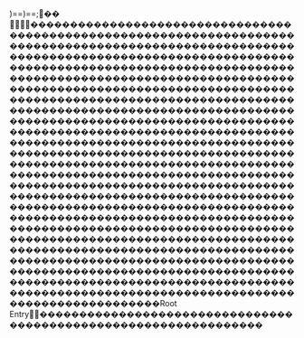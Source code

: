  )==)==               ;  ��	                         ����    ����        ��������������������������������������������������������������������������������������������������������������������������������������������������������������������������������������������������������������������������������������������������������������������������������������������������������������������������������������������������������������������������������������������������������������������������������������������������������������������������������������������������������������������������������������������������������������������������������������������������������������������������������������������������������������������������������������������������������������������������������������������������������������������������������������������������������������������������������������������������������������������������������������������������������������������������������������������������������������������������������R o o t   E n t r y                                               ������������                                    ����                                                                            ������������                                    ����                                                                            ������������                                    ����                                                                            ������������                                    ����        
